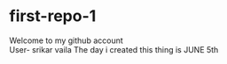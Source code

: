 # first-repo-1
Welcome to my github account          
                 User- srikar vaila
The day i created this thing is JUNE 5th

